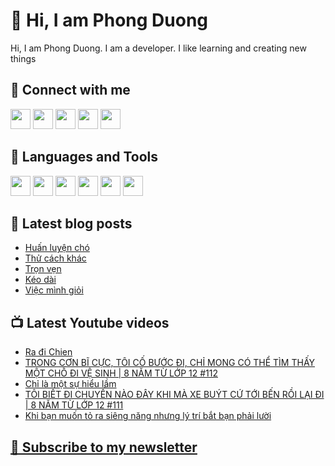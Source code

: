 # 👋 Hi, I am Phong Duong

Hi, I am Phong Duong. I am a developer. I like learning and creating new things

## 🔗 Connect with me
[<img height="32" width="32" src="https://cdn.jsdelivr.net/npm/simple-icons@v3/icons/youtube.svg" />](https://www.youtube.com/channel/UCXykqt3V2-9bYXKWZRcH0rA)
[<img height="32" width="32" src="https://cdn.jsdelivr.net/npm/simple-icons@v3/icons/instagram.svg" />](https://www.instagram.com/phongduonglh)
[<img height="32" width="32" src="https://cdn.jsdelivr.net/npm/simple-icons@v3/icons/twitter.svg" />](https://twitter.com/phongduonglh)
[<img height="32" width="32" src="https://cdn.jsdelivr.net/npm/simple-icons@v3/icons/facebook.svg" />](https://www.facebook.com/phongduonglh)
[<img height="32" width="32" src="https://cdn.jsdelivr.net/npm/simple-icons@v3/icons/linkedin.svg" />](https://www.linkedin.com/in/phongduonglh)

## 🧰 Languages and Tools

[<img height="32" width="32" src="https://cdn.jsdelivr.net/npm/simple-icons@v3/icons/javascript.svg" />](javascript)
[<img height="32" width="32" src="https://cdn.jsdelivr.net/npm/simple-icons@v3/icons/html5.svg" />](html5)
[<img height="32" width="32" src="https://cdn.jsdelivr.net/npm/simple-icons@v3/icons/css3.svg" />](css3)
[<img height="32" width="32" src="https://cdn.jsdelivr.net/npm/simple-icons@v3/icons/node-dot-js.svg" />](nodejs)
[<img height="32" width="32" src="https://cdn.jsdelivr.net/npm/simple-icons@v3/icons/react.svg" />](react)
[<img height="32" width="32" src="https://cdn.jsdelivr.net/npm/simple-icons@v3/icons/vue-dot-js.svg" />](vue)

## 📝 Latest blog posts

<!-- BLOG-POST-LIST:START -->
- [Huấn luyện chó](https://phongduong.dev/blog/2021/08/huan-luyen-cho/)
- [Thử cách khác](https://phongduong.dev/blog/2021/08/thu-cach-khac/)
- [Trọn vẹn](https://phongduong.dev/blog/2021/08/tron-ven/)
- [Kéo dài](https://phongduong.dev/blog/2021/08/keo-dai/)
- [Việc mình giỏi](https://phongduong.dev/blog/2021/08/viec-minh-gioi/)
<!-- BLOG-POST-LIST:END -->

## 📺 Latest Youtube videos

<!-- YOUTUBE-VIDEO-LIST:START -->
- [Ra đi Chien](https://www.youtube.com/watch?v=8wmcCUPwCco)
- [TRONG CƠN BĨ CỰC, TÔI CỐ BƯỚC ĐI, CHỈ MONG CÓ THỂ TÌM THẤY MỘT CHỖ ĐI VỆ SINH | 8 NĂM TỪ LỚP 12 #112](https://www.youtube.com/watch?v=mbXAm5PBTTE)
- [Chỉ là một sự hiểu lầm](https://www.youtube.com/watch?v=7Bbm7N4VDBc)
- [TÔI BIẾT ĐI CHUYẾN NÀO ĐÂY KHI MÀ XE BUÝT CỨ TỚI BẾN RỒI LẠI ĐI | 8 NĂM TỪ LỚP 12 #111](https://www.youtube.com/watch?v=tnlFxmKy-5c)
- [Khi bạn muốn tỏ ra siêng năng nhưng lý trí bắt bạn phải lười](https://www.youtube.com/watch?v=wFb3n6wym9A)
<!-- YOUTUBE-VIDEO-LIST:END -->

## [💌 Subscribe to my newsletter](https://koogio.substack.com/)
